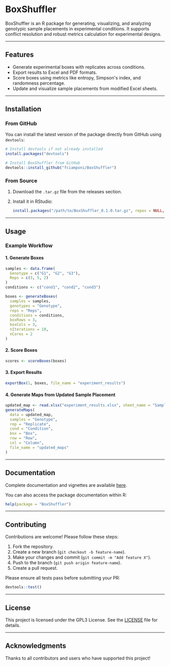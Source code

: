 # BoxShuffler

BoxShuffler is an R package for generating, visualizing, and analyzing genotypic sample placements in experimental conditions. It supports conflict resolution and robust metrics calculation for experimental designs.

---

## Features

- Generate experimental boxes with replicates across conditions.
- Export results to Excel and PDF formats.
- Score boxes using metrics like entropy, Simpson's index, and randomness percentage.
- Update and visualize sample placements from modified Excel sheets.

---

## Installation

### From GitHub
You can install the latest version of the package directly from GitHub using `devtools`:

```r
# Install devtools if not already installed
install.packages("devtools")

# Install BoxShuffler from GitHub
devtools::install_github("fciamponi/BoxShuffler")
```

### From Source
1. Download the `.tar.gz` file from the releases section.
2. Install it in RStudio:

   ```r
   install.packages("/path/to/BoxShuffler_0.1.0.tar.gz", repos = NULL, type = "source")
   ```

---

## Usage

### Example Workflow

#### 1. Generate Boxes
```r
samples <- data.frame(
  Genotype = c("G1", "G2", "G3"),
  Reps = c(3, 5, 2)
)
conditions <- c("cond1", "cond2", "cond3")

boxes <- generateBoxes(
  samples = samples,
  genotypes = "Genotype",
  reps = "Reps",
  conditions = conditions,
  boxRows = 3,
  boxCols = 3,
  nIterations = 10,
  nCores = 2
)
```

#### 2. Score Boxes
```r
scores <- scoreBoxes(boxes)
```

#### 3. Export Results
```r
exportBox(1, boxes, file_name = "experiment_results")
```

#### 4. Generate Maps from Updated Sample Placement
```r
updated_map <- read.xlsx("experiment_results.xlsx", sheet_name = "Sample Placement")
generateMaps(
  data = updated_map,
  samples = "Genotype",
  rep = "Replicate",
  cond = "Condition",
  box = "Box",
  row = "Row",
  col = "Column",
  file_name = "updated_maps"
)
```

---

## Documentation

Complete documentation and vignettes are available [here](https://github.com/fciamponi/BoxShuffler/tree/main/vignettes).

You can also access the package documentation within R:

```r
help(package = "BoxShuffler")
```

---

## Contributing

Contributions are welcome! Please follow these steps:

1. Fork the repository.
2. Create a new branch (`git checkout -b feature-name`).
3. Make your changes and commit (`git commit -m "Add feature X"`).
4. Push to the branch (`git push origin feature-name`).
5. Create a pull request.

Please ensure all tests pass before submitting your PR:

```r
devtools::test()
```

---

## License

This project is licensed under the GPL3 License. See the [LICENSE](LICENSE) file for details.

---

## Acknowledgments

Thanks to all contributors and users who have supported this project!
